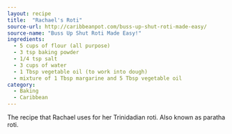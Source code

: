 ```yaml
---
layout: recipe
title:  "Rachael's Roti"
source-url: http://caribbeanpot.com/buss-up-shut-roti-made-easy/
source-name: "Buss Up Shut Roti Made Easy!"
ingredients:
  - 5 cups of flour (all purpose)
  - 3 tsp baking powder
  - 1/4 tsp salt
  - 3 cups of water
  - 1 Tbsp vegetable oil (to work into dough)
  - mixture of 1 Tbsp margarine and 5 Tbsp vegetable oil 
category:
  - Baking
  - Caribbean
---
```


The recipe that Rachael uses for her Trinidadian roti. Also known as paratha roti.